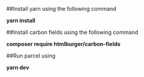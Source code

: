 ##Install yarn using the following command

**yarn install**

##Install carbon fields using the following command

**composer require htmlburger/carbon-fields**

##Run parcel using

**yarn dev**
